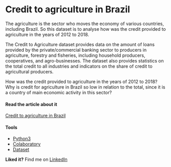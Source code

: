 # Credit to agriculture in Brazil

The agriculture is the sector who moves the economy of various countries, including Brazil. So this dataset is to analyse how was the credit provided to agriculture in the years of 2012 to 2018.

The Credit to Agriculture dataset provides data on the amount of loans provided by the private/commercial banking sector to producers in agriculture, forestry and fisheries, including household producers, cooperatives, and agro-businesses. The dataset also provides statistics on the total credit to all industries and indicators on the share of credit to agricultural producers.

How was the credit provided to agriculture in the years of 2012 to 2018? Why is credit for agriculture in Brazil so low in relation to the total, since it is a country of main economic activity in this sector?

#### Read the article about it
[Credit to agriculture in Brazil](https://www.linkedin.com/pulse/credit-agriculture-brazil-jos%25C3%25A9-henrique-roveda)

#### Tools
- [Python3](https://www.python.org/)
- [Colaboratory](https://colab.research.google.com/)
- [Dataset](https://www.kaggle.com/josehenriqueroveda/credit-for-agriculture-in-brazil)

**Liked it?**
Find me on [LinkedIn](https://www.linkedin.com/in/jhroveda/)
